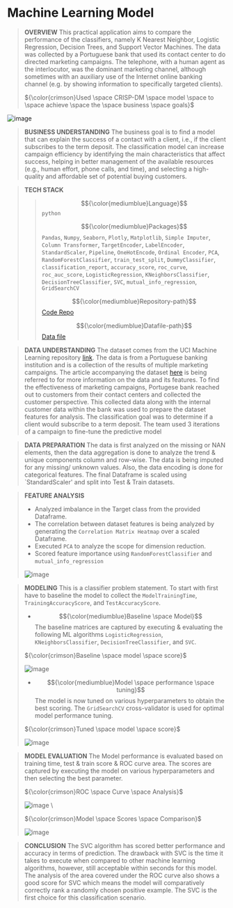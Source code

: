 
# Machine Learning Model

> **OVERVIEW** 
This practical application aims to compare the performance of the classifiers, namely K Nearest Neighbor, Logistic Regression, Decision Trees, and Support Vector Machines. The data was collected by a Portuguese bank that used its contact center to do directed marketing campaigns. The telephone, with a human agent as the interlocutor, was the dominant marketing channel, although sometimes with an auxiliary use of the Internet online banking channel (e.g. by showing information to specifically targeted clients).
>
>${\color{crimson}Used \space CRISP-DM \space model \space to \space achieve \space the \space business \space goals}$

![image](https://github.com/user-attachments/assets/937f6f2a-b9e1-41e8-8396-193a2c46b57a)

> **BUSINESS UNDERSTANDING**
The business goal is to find a model that can explain the success of a contact with a client, i.e., if the client subscribes to the term deposit. The classification model can increase campaign efficiency by identifying the main characteristics that affect success, helping in better management of the available resources (e.g., human effort, phone calls, and time), and selecting a high-quality and affordable set of potential buying customers.

> **TECH STACK**
>> $${\color{mediumblue}Language}$$ `python`
>> 
>> $${\color{mediumblue}Packages}$$
>> `Pandas`, `Numpy`, `Seaborn`, `Plotly`, `Matplotlib`, `Simple Imputer`, `Column Transformer`, `TargetEncoder`, `LabelEncoder`, `StandardScaler`, `Pipeline`, `OneHotEncode`, `Ordinal Encoder`, `PCA`, `RandomForestClassifier`, `train_test_split`, `DummyClassifier`, `classification_report`, `accuracy_score`, `roc_curve`, `roc_auc_score`, `LogisticRegression`, `KNeighborsClassifier`, `DecisionTreeClassifier`, `SVC`, `mutual_info_regression`, `GridSearchCV`
>>
>> $${\color{mediumblue}Repository-path}$$ [Code Repo](model_comparision.ipynb)
>>
>> $${\color{mediumblue}Datafile-path}$$ [Data file](bank-additional-full.csv)
>> 

> **DATA UNDERSTANDING**
The dataset comes from the UCI Machine Learning repository [link](https://archive.ics.uci.edu/ml/datasets/bank+marketing). The data is from a Portuguese banking institution and is a collection of the results of multiple marketing campaigns. The article accompanying the dataset [here](CRISP-DM-BANK.pdf) is being referred to for more information on the data and its features.
> To find the effectiveness of marketing campaigns, Portugese bank reached out to customers from their contact centers and collected the customer perspective. This collected data along with the internal customer data within the bank was used to prepare the dataset features for analysis. The classification goal was to determine if a client would subscribe to a term deposit. The team used 3 iterations of a campaign to fine-tune the predictive model

> **DATA PREPARATION**
The data is first analyzed on the missing or NAN elements, then the data aggregation is done to analyze the trend & unique components column and row-wise. The data is being imputed for any missing/ unknown values. Also, the data encoding is done for categorical features. The final Dataframe is scaled using `StandardScaler' and split into Test & Train datasets. 

> **FEATURE ANALYSIS**
> - Analyzed imbalance in the Target class from the provided Dataframe. 
> - The correlation between dataset features is being analyzed by generating the `Correlation Matrix Heatmap` over a scaled Dataframe.
> - Executed `PCA` to analyze the scope for dimension reduction.
> - Scored feature importance using `RandomForestClassifier` and `mutual_info_regression`
>
> ![image](https://github.com/user-attachments/assets/44f7288a-fbb8-4edb-8322-46424511a2ae)

 
> **MODELING**
> This is a classifier problem statement. To start with first have to baseline the model to collect the `ModelTrainingTime`, `TrainingAccuracyScore`, and `TestAccuracyScore`.
> 
> - $${\color{mediumblue}Baseline \space Model}$$ 
> The baseline matrices are captured by executing & evaluating the following ML algorithms `LogisticRegression`, `KNeighborsClassifier`, `DecisionTreeClassifier`, and `SVC`.
>
>${\color{crimson}Baseline \space model \space score}$
>
> ![image](https://github.com/user-attachments/assets/a1970a2b-ae22-4d7c-bb37-f5478cf2731a)
>
> - $${\color{mediumblue}Model \space performance \space tuning}$$
> The model is now tuned on various hyperparameters to obtain the best scoring. The `GridSearchCV` cross-validator is used for optimal model performance tuning.
>
>${\color{crimson}Tuned \space model \space score}$ 
>
>   ![image](https://github.com/user-attachments/assets/3872bf67-d053-43eb-ad18-abad359688c7) 

>**MODEL EVALUATION**
The Model performance is evaluated based on training time, test & train score & ROC curve area. The scores are captured by executing the model on various hyperparameters and then selecting the best parameter.
>
>${\color{crimson}ROC \space Curve \space Analysis}$
>
> ![image](https://github.com/user-attachments/assets/d65279a1-3192-49a4-b312-6597c3d8c253)     \
>
>${\color{crimson}Model \space Scores \space Comparison}$
>
>![image](https://github.com/user-attachments/assets/3a48d1b7-22c9-487a-b8e9-080e4e5c8012)

>**CONCLUSION**
> The SVC algorithm has scored better performance and accuracy in terms of prediction. The drawback with SVC is the time it takes to execute when compared to other machine learning algorithms, however, still acceptable within seconds for this model. The analysis of the area covered under the ROC curve also shows a good score for SVC which means the model will comparatively correctly rank a randomly chosen positive example. The SVC is the first choice for this classification scenario.  



   




